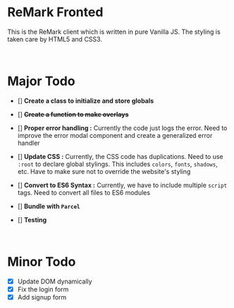 # ReMark Fronted

This is the ReMark client which is written in pure Vanilla JS. The styling is taken care by HTML5 and CSS3. 

<br>

# Major Todo

- [] **Create a class to initialize and store globals**

- [] ~~**Create a function to make overlays**~~

- [] **Proper error handling :** Currently the code just logs the error. Need to improve the error modal component and create a generalized error handler

- [] **Update CSS :** Currently, the CSS code has duplications. Need to use `:root` to declare global stylings. This includes `colors`, `fonts`, `shadows`, etc. Have to make sure not to override the website's styling

- [] **Convert to ES6 Syntax :** Currently, we have to include multiple `script` tags. Need to convert all files to ES6 modules 

- [] **Bundle with `Parcel`**

- [] **Testing**

<br>

# Minor Todo

- [x] Update DOM dynamically
- [x] Fix the login form
- [x] Add signup form

